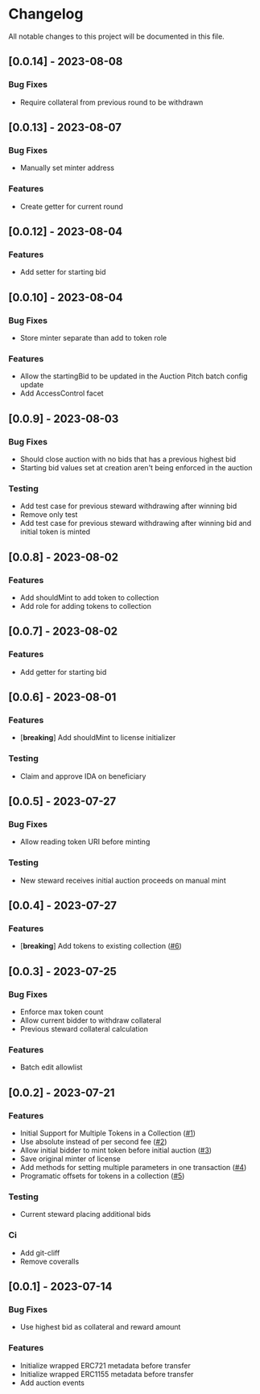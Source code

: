 # Changelog

All notable changes to this project will be documented in this file.

## [0.0.14] - 2023-08-08

### Bug Fixes

- Require collateral from previous round to be withdrawn

## [0.0.13] - 2023-08-07

### Bug Fixes

- Manually set minter address

### Features

- Create getter for current round

## [0.0.12] - 2023-08-04

### Features

- Add setter for starting bid

## [0.0.10] - 2023-08-04

### Bug Fixes

- Store minter separate than add to token role

### Features

- Allow the startingBid to be updated in the Auction Pitch batch config update
- Add AccessControl facet

## [0.0.9] - 2023-08-03

### Bug Fixes

- Should close auction with no bids that has a previous highest bid
- Starting bid values set at creation aren't being enforced in the auction

### Testing

- Add test case for previous steward withdrawing after winning bid
- Remove only test
- Add test case for previous steward withdrawing after winning bid and initial token is minted

## [0.0.8] - 2023-08-02

### Features

- Add shouldMint to add token to collection
- Add role for adding tokens to collection

## [0.0.7] - 2023-08-02

### Features

- Add getter for starting bid

## [0.0.6] - 2023-08-01

### Features

- [**breaking**] Add shouldMint to license initializer

### Testing

- Claim and approve IDA on beneficiary

## [0.0.5] - 2023-07-27

### Bug Fixes

- Allow reading token URI before minting

### Testing

- New steward receives initial auction proceeds on manual mint

## [0.0.4] - 2023-07-27

### Features

- [**breaking**] Add tokens to existing collection ([#6](https://github.com/orhun/git-cliff/issues/6))

## [0.0.3] - 2023-07-25

### Bug Fixes

- Enforce max token count
- Allow current bidder to withdraw collateral
- Previous steward collateral calculation

### Features

- Batch edit allowlist

## [0.0.2] - 2023-07-21

### Features

- Initial Support for Multiple Tokens in a Collection ([#1](https://github.com/orhun/git-cliff/issues/1))
- Use absolute instead of per second fee ([#2](https://github.com/orhun/git-cliff/issues/2))
- Allow initial bidder to mint token before initial auction ([#3](https://github.com/orhun/git-cliff/issues/3))
- Save original minter of license
- Add methods for setting multiple parameters in one transaction ([#4](https://github.com/orhun/git-cliff/issues/4))
- Programatic offsets for tokens in a collection ([#5](https://github.com/orhun/git-cliff/issues/5))

### Testing

- Current steward placing additional bids

### Ci

- Add git-cliff
- Remove coveralls

## [0.0.1] - 2023-07-14

### Bug Fixes

- Use highest bid as collateral and reward amount

### Features

- Initialize wrapped ERC721 metadata before transfer
- Initialize wrapped ERC1155 metadata before transfer
- Add auction events

<!-- generated by git-cliff -->
